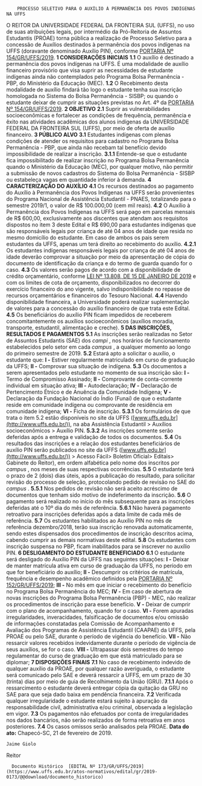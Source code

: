         PROCESSO SELETIVO PARA O AUXÍLIO À PERMANÊNCIA DOS POVOS INDÍGENAS NA UFFS  

 O REITOR DA UNIVERSIDADE FEDERAL DA FRONTEIRA SUL (UFFS), no uso de suas atribuições legais, por intermédio da Pró-Reitoria de Assuntos Estudantis (PROAE) torna pública a realização de Processo Seletivo para a concessão de Auxílios destinados à permanência dos povos indígenas na UFFS (doravante denominado Auxílio PIN), conforme [PORTARIA Nº 154/GR/UFFS/2019](https://www.uffs.edu.br/atos-normativos/portaria/gr/2019-0154).  **1 CONSIDERAÇÕES INICIAIS** **1.1**  O auxílio é destinado a permanência dos povos indígenas na UFFS. É uma modalidade de auxílio financeiro provisório que visa suprir as necessidades de estudante indígenas ainda não contemplados pelo Programa Bolsa Permanência - PBP, do Ministério da Educação (MEC). **1.2**  O Recebimento desta modalidade de auxílio findará tão logo o estudante tenha sua inscrição homologada no Sistema do Bolsa Permanência - SISBP; ou quando o estudante deixar de cumprir as situações previstas no Art. 4º da [PORTARIA Nº 154/GR/UFFS/2019](https://www.uffs.edu.br/atos-normativos/portaria/gr/2019-0154).  **2 OBJETIVO** **2.1**  Suprir as vulnerabilidades socioeconômicas e fortalecer as condições de frequência, permanência e êxito nas atividades acadêmicas dos alunos indígenas da UNIVERSIDADE FEDERAL DA FRONTEIRA SUL (UFFS), por meio de oferta de auxílio financeiro.  **3 PÚBLICO ALVO** **3.1**  Estudantes indígenas com plenas condições de atender os requisitos para cadastro no Programa Bolsa Permanência - PBP, que ainda não recebam tal benefício devido impossibilidade de realizar a inscrição. **3.1.1**  Entende-se que o estudante fica impossibilitado de realizar inscrição no Programa Bolsa Permanência quando o Ministério da Educação (MEC), por qualquer motivo, não permitir a submissão de novos cadastros do Sistema do Bolsa Permanência - SISBP ou estabeleça vagas em quantidade inferior à demanda.  **4 CARACTERIZAÇÃO DO AUXÍLIO** **4.1**  Os recursos destinados ao pagamento do Auxílio à Permanência dos Povos Indígenas na UFFS serão provenientes do Programa Nacional de Assistência Estudantil - PNAES, totalizando para o semestre 2019/1, o valor de R$ 100.000,00 (cem mil reais). **4.2**  O Auxílio à Permanência dos Povos Indígenas na UFFS será pago em parcelas mensais de R$ 600,00, exclusivamente aos discentes que atendam aos requisitos dispostos no item 3 deste Edital e R$ 690,00 para estudantes indígenas que são responsáveis legais por criança de até 04 anos de idade que resida no mesmo domicílio do estudante. Em caso de ambos os pais serem estudantes da UFFS, apenas um terá direito ao recebimento do auxílio. **4.2.1**  Os estudantes indígenas responsáveis legais por criança de até 04 anos de idade deverão comprovar a situação por meio da apresentação de cópia do documento de identificação da criança e do termo de guarda quando for o caso. **4.3**  Os valores serão pagos de acordo com a disponibilidade de crédito orçamentário, conforme [LEI Nº 13.808, DE 15 DE JANEIRO DE 2019](http://www.planalto.gov.br/ccivil_03/_ato2019-2022/2019/lei/L13808.htm) e com os limites de cota de orçamento, disponibilizados no decorrer do exercício financeiro do ano vigente, salvo indisponibilidade no repasse de recursos orçamentários e financeiros do Tesouro Nacional. **4.4**  Havendo disponibilidade financeira, a Universidade poderá realizar suplementação de valores para a concessão do auxílio financeiro de que trata este Edital. **4.5**  Os beneficiários do auxílio PIN ficam impedidos de receberem concomitantemente os auxílios socioeconômicos (auxílios moradia, transporte, estudantil, alimentação e creche).  **5 DAS INSCRIÇÕES, RESULTADOS E PAGAMENTOS** **5.1**  As inscrições serão realizadas no Setor de Assuntos Estudantis (SAE) dos *campi* , nos horários de funcionamento estabelecidos pelo setor em cada *campus* , a qualquer momento ao longo do primeiro semestre de 2019. **5.2**  Estará apto a solicitar o auxílio, o estudante que: **I -**  Estiver regularmente matriculado em curso de graduação da UFFS; **II -**  Comprovar sua situação de indígena. **5.3**  Os documentos a serem apresentados pelo estudante no momento de sua inscrição são: **I -**  Termo de Compromisso Assinado; **II -**  Comprovante de conta-corrente individual em situação ativa; **III -**  Autodeclaração; **IV -**  Declaração de Pertencimento Étnico e de Anuência da Comunidade Indígena; **V -**  Declaração da Fundação Nacional do Índio (Funai) de que o estudante reside em comunidade indígena ou comprovante de residência em comunidade indígena; **VI -**  Ficha de inscrição. **5.3.1**  Os formulários de que trata o item 5.2 estão disponíveis no site da UFFS ([www.uffs.edu.br](http://www.uffs.edu.br/)), na aba Assistência Estudantil > Auxílios socioeconômicos > Auxílio PIN. **5.3.2**  As inscrições somente serão deferidas após a entrega e validação de todos os documentos. **5.4**  Os resultados das inscrições e a relação dos estudantes beneficiários de auxílio PIN serão publicados no site da UFFS ([www.uffs.edu.br](http://www.uffs.edu.br/)) > Acesso Fácil> Boletim Oficial> Editais> Gabinete do Reitor), em ordem alfabética pelo nome dos inscritos por *campus* , nos meses de suas respectivas ocorrências. **5.5**  O estudante terá o prazo de 2 (dois) dias úteis, após a publicação do resultado, para solicitar revisão do processo de seleção, protocolando pedido de revisão no SAE do *campus* . **5.5.1**  Nos pedidos de revisão não será aceito acréscimo de documentos que tenham sido motivo de indeferimento da inscrição. **5.6**  O pagamento será realizado no início do mês subsequente para as inscrições deferidas até o 10º dia do mês de referência. **5.6.1**  Não haverá pagamento retroativo para inscrições deferidas após a data limite de cada mês de referência. **5.7**  Os estudantes habilitados ao Auxílio PIN no mês de referência dezembro/2018, terão sua inscrição renovada automaticamente, sendo estes dispensados dos procedimentos de inscrição descritos acima, cabendo cumprir as demais normativas deste edital. **5.8**  Os estudantes com inscrição suspensa no PBP, ficam inabilitados para se inscrever no auxílio PIN.  **6 DESLIGAMENTO DO ESTUDANTE BENEFICIADO** **6.1**  O estudante será desligado do Auxílio PIN da UFFS nas seguintes situações: **I -**  Deixar de manter matrícula ativa em curso de graduação da UFFS, no período em que for beneficiário do auxílio; **II -**  Descumprir os critérios de matrícula, frequência e desempenho acadêmico definidos pela [PORTARIA Nº 152/GR/UFFS/2019](https://www.uffs.edu.br/atos-normativos/portaria/gr/2019-0152); **III -**  No mês em que iniciar o recebimento do benefício no Programa Bolsa Permanência do MEC; **IV -**  Em caso de abertura de novas inscrições do Programa Bolsa Permanência (PBP) - MEC, não realizar os procedimentos de inscrição para esse benefício. **V -**  Deixar de cumprir com o plano de acompanhamento, quando for o caso. **VI -**  Forem apuradas irregularidades, inveracidades, falsificação de documentos e/ou omissão de informações constatadas pela Comissão de Acompanhamento e Avaliação dos Programas de Assistência Estudantil (CAAPAE) da UFFS, pela PROAE ou pelo SAE, durante o período de vigência do benefício. **VII -**  Não ressarcir valores recebidos indevidamente durante o período de vigência de seus auxílios, se for o caso. **VIII -**  Ultrapassar dois semestres do tempo regulamentar do curso de graduação em que está matriculado para se diplomar;  **7 DISPOSIÇÕES FINAIS** **7.1**  No caso de recebimento indevido de qualquer auxílio da PROAE, por qualquer razão averiguada, o estudante será comunicado pelo SAE e deverá ressarcir a UFFS, em um prazo de 30 (trinta) dias por meio de guia de Recolhimento da União (GRU). **7.1.1**  Após o ressarcimento o estudante deverá entregar cópia da quitação da GRU no SAE para que seja dado baixa em pendência financeira. **7.2**  Verificada qualquer irregularidade o estudante estará sujeito à apuração da responsabilidade civil, administrativa e/ou criminal, observada a legislação em vigor. **7.3**  Os pagamentos não efetuados por conta de irregularidades nos dados bancários, não serão realizados de forma retroativa em anos posteriores. **7.4**  Os casos omissos serão analisados pela PROAE.      **Data do ato:** Chapecó-SC, 21 de fevereiro de 2019.   
 

    Jaime Giolo   
 Reitor 

      Documento Histórico  [EDITAL Nº 173/GR/UFFS/2019](https://www.uffs.edu.br/atos-normativos/edital/gr/2019-0173/@@download/documento_historico)     
      